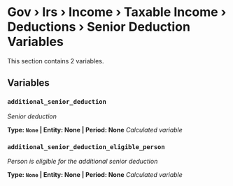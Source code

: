 # Gov › Irs › Income › Taxable Income › Deductions › Senior Deduction Variables

This section contains 2 variables.

## Variables

### `additional_senior_deduction`
*Senior deduction*

**Type: `None` | Entity: None | Period: None**
*Calculated variable*

### `additional_senior_deduction_eligible_person`
*Person is eligible for the additional senior deduction*

**Type: `None` | Entity: None | Period: None**
*Calculated variable*
